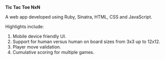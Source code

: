 **Tic Tac Toe NxN**

A web app developed using Ruby, Sinatra, HTML, CSS and JavaScript.

Highlights include:
1) Mobile device friendly UI.
2) Support for human versus human on board sizes from 3x3 up to 12x12.
3) Player move validation.
4) Cumulative scoring for multiple games.